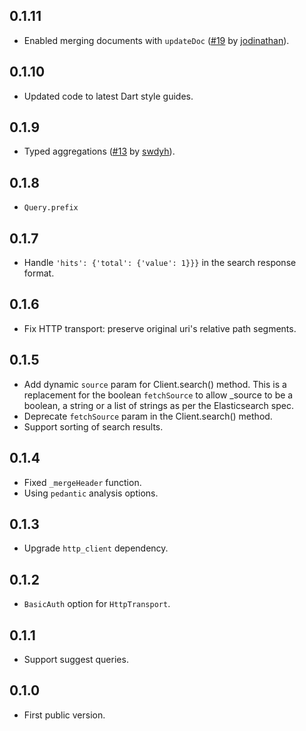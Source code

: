## 0.1.11

- Enabled merging documents with `updateDoc` ([#19](https://github.com/isoos/elastic_client/pull/19) by [jodinathan](https://github.com/jodinathan)).

## 0.1.10

- Updated code to latest Dart style guides.

## 0.1.9

- Typed aggregations ([#13](https://github.com/isoos/elastic_client/pull/13) by [swdyh](https://github.com/swdyh)).

## 0.1.8

- `Query.prefix`

## 0.1.7

- Handle `'hits': {'total': {'value': 1}}}` in the search response format.

## 0.1.6

- Fix HTTP transport: preserve original uri's relative path segments.

## 0.1.5

- Add dynamic `source` param for Client.search() method. This is a replacement for the boolean `fetchSource` to allow _source to be a boolean, a string or a list of strings as per the Elasticsearch spec.
- Deprecate `fetchSource` param in the Client.search() method.
- Support sorting of search results.

## 0.1.4

- Fixed `_mergeHeader` function.
- Using `pedantic` analysis options.

## 0.1.3

- Upgrade `http_client` dependency.

## 0.1.2

- `BasicAuth` option for `HttpTransport`.

## 0.1.1

- Support suggest queries.

## 0.1.0

- First public version.
